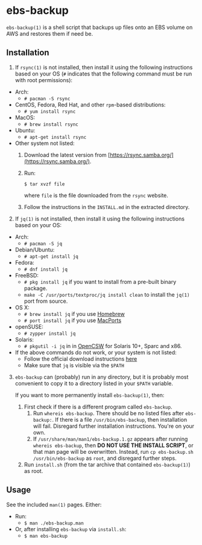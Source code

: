# ebs-backup

`ebs-backup(1)` is a shell script that backups up files onto an EBS volume on
AWS and restores them if need be.

## Installation

1. If `rsync(1)` is not installed, then install it using the following
   instructions based on your OS (`#` indicates that the following command must
   be run with root permissions):
  - Arch:
    - `# pacman -S rsync`
  - CentOS, Fedora, Red Hat, and other `rpm`-based distributions:
    - `# yum install rsync`
  - MacOS:
    - `# brew install rsync`
  - Ubuntu:
    - `# apt-get install rsync`
  - Other system not listed:
    1. Download the latest version from
       [https://rsync.samba.org/](https://rsync.samba.org/).
    2. Run:

       `$ tar xvzf file`
       
       where `file` is the file downloaded from the `rsync` website.
    3. Follow the instructions in the `INSTALL.md` in the extracted directory.
2. If `jq(1)` is not installed, then install it using the following instructions
   based on your OS:
  - Arch:
    - `# pacman -S jq`
  - Debian/Ubuntu:
    - `# apt-get install jq`
  - Fedora:
    - `# dnf install jq`
  - FreeBSD:
    - `# pkg install jq` if you want to install from a pre-built binary package.
    - `make -C /usr/ports/textproc/jq install clean` to install the `jq(1)` port
      from source.
  - OS X:
    - `# brew install jq` if you use [Homebrew](http://brew.sh/)
    - `# port install jq` if you use [MacPorts](https://www.macports.org/)
  - openSUSE:
    - `# zypper install jq`
  - Solaris:
    - `# pkgutil -i jq` in in [OpenCSW](https://www.opencsw.org/p/jq) for
      Solaris 10+, Sparc and x86.
  - If the above commands do not work, or your system is not listed:
    - Follow the official download instructions
      [here](https://stedolan.github.io/jq/download/)
    - Make sure that `jq` is visible via the `$PATH`
3. `ebs-backup` can (probably) run in any directory, but it is probably most
   convenient to copy it to a directory listed in your `$PATH` variable.

   If you want to more permanently install `ebs-backup(1)`, then:
   1. First check if there is a different program called `ebs-backup`.
      1. Run `whereis ebs-backup`. There should be no listed files after
         `ebs-backup:`. If there is a file `/usr/bin/ebs-backup`, then
         installation will fail. Disregard further installation instructions.
         You're on your own.
      2. If `/usr/share/man/man1/ebs-backup.1.gz` appears after running `whereis
         ebs-backup`, then **DO NOT USE THE INSTALL SCRIPT**, or that man page
         will be overwritten. Instead, run `cp ebs-backup.sh
         /usr/bin/ebs-backup` as `root`, and disregard further steps.
   2. Run `install.sh` (from the tar archive that contained `ebs-backup(1)`) as
      root.

## Usage

See the included `man(1)` pages. Either:
- Run:
  - `$ man ./ebs-backup.man`
- Or, after installing `ebs-backup` via `install.sh`:
  - `$ man ebs-backup`

